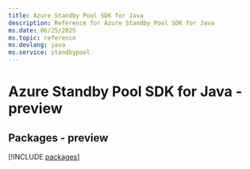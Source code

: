 ```yaml
---
title: Azure Standby Pool SDK for Java
description: Reference for Azure Standby Pool SDK for Java
ms.date: 06/25/2025
ms.topic: reference
ms.devlang: java
ms.service: standbypool
---
```

# Azure Standby Pool SDK for Java - preview
## Packages - preview
[!INCLUDE [packages](standby-pool-index.md)]